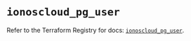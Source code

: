 # `ionoscloud_pg_user`

Refer to the Terraform Registry for docs: [`ionoscloud_pg_user`](https://registry.terraform.io/providers/ionos-cloud/ionoscloud/6.7.5/docs/resources/pg_user).
